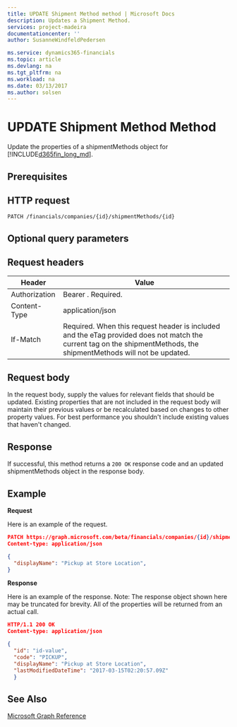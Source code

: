 ```yaml
---
title: UPDATE Shipment Method method | Microsoft Docs
description: Updates a Shipment Method.
services: project-madeira
documentationcenter: ''
author: SusanneWindfeldPedersen

ms.service: dynamics365-financials
ms.topic: article
ms.devlang: na
ms.tgt_pltfrm: na
ms.workload: na
ms.date: 03/13/2017
ms.author: solsen
---
```


# UPDATE Shipment Method Method

Update the properties of a shipmentMethods object for [!INCLUDE[d365fin_long_md](../dynamics-nav/includes/d365fin_long_md.md)].

## Prerequisites

## HTTP request
```
PATCH /financials/companies/{id}/shipmentMethods/{id}
```
## Optional query parameters

## Request headers

|Header|Value|
|------|-----|
|Authorization|Bearer . Required.|
|Content-Type|application/json|
|If-Match   |Required. When this request header is included and the eTag provided does not match the current tag on the shipmentMethods, the shipmentMethods will not be updated. |

## Request body

In the request body, supply the values for relevant fields that should be updated. Existing properties that are not included in the request body will maintain their previous values or be recalculated based on changes to other property values. For best performance you shouldn't include existing values that haven't changed.

## Response

If successful, this method returns a ```200 OK``` response code and an updated shipmentMethods object in the response body.

## Example

**Request**

Here is an example of the request.
```json
PATCH https://graph.microsoft.com/beta/financials/companies/{id}/shipmentMethods{id}
Content-type: application/json

{
  "displayName": "Pickup at Store Location",
}
```

**Response**

Here is an example of the response. Note: The response object shown here may be truncated for brevity. All of the properties will be returned from an actual call.

```json
HTTP/1.1 200 OK
Content-type: application/json

{
  "id": "id-value",
  "code": "PICKUP",
  "displayName": "Pickup at Store Location",
  "lastModifiedDateTime": "2017-03-15T02:20:57.09Z"
  }
```


## See Also
[Microsoft Graph Reference](graph-reference.md)  